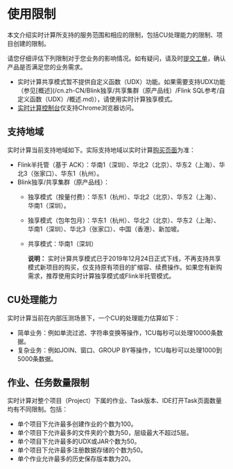 # 使用限制

本文介绍实时计算所支持的服务范围和相应的限制，包括CU处理能力的限制、项目创建的限制。

请您仔细评估下列限制对于您业务的影响情况。如有疑问，请及时[提交工单](https://selfservice.console.aliyun.com/ticket/createIndex?accounttraceid=f7b76db740fa486baa4b63bd5848fbc1idrb)，确认产品是否满足您的业务需求。

-   实时计算共享模式暂不提供自定义函数（UDX）功能。如果需要支持UDX功能（参见[概述](/cn.zh-CN/Blink独享/共享集群（原产品线）/Flink SQL参考/自定义函数（UDX）/概述.md)），请使用实时计算独享模式。
-   [实时计算控制台](https://stream.console.aliyun.com)仅支持Chrome浏览器访问。

## 支持地域

实时计算当前支持地域如下。实际支持地域以实时计算[购买页面](https://common-buy.aliyun.com/?spm=a2c0j.117599.1053885.btn1.444876feWSMrlB&commodityCode=blinkonecs_post#/buy)为准：

-   Flink半托管（基于 ACK）：华南1（深圳）、华北2（北京）、华东2（上海）、华北3（张家口）、华东1（杭州）。
-   Blink独享/共享集群（原产品线）：
    -   独享模式（按量付费）：华东1（杭州）、华北2（北京）、华东2（上海）、华南1（深圳）。
    -   独享模式（包年包月）：华东1（杭州）、华北2（北京）、华东2（上海）、华南1（深圳）、华北3（张家口）、中国（香港）、新加坡。
    -   共享模式：华南1（深圳）

        **说明：** 实时计算共享模式已于2019年12月24日正式下线，不再支持共享模式新项目的购买，仅支持原有项目的扩缩容、续费操作。如果您有新购需求，推荐使用实时计算独享模式或Flink半托管模式。


## CU处理能力

实时计算当前在内部压测场景下，一个CU的处理能力估算如下：

-   简单业务：例如单流过滤、字符串变换等操作，1CU每秒可以处理10000条数据。
-   复杂业务：例如JOIN、窗口、GROUP BY等操作，1CU每秒可以处理1000到5000条数据。

## 作业、任务数量限制

实时计算对整个项目（Project）下属的作业、Task版本、IDE打开Task页面数量均有不同限制。包括：

-   单个项目下允许最多创建作业的个数为100。
-   单个项目下允许最多的文件夹的个数为50，层级最大不超过5层。
-   单个项目下允许最多的UDX或JAR个数为50。
-   单个项目下允许最多注册数据存储的个数为50。
-   单个作业允许最多的历史保存版本数为20。

